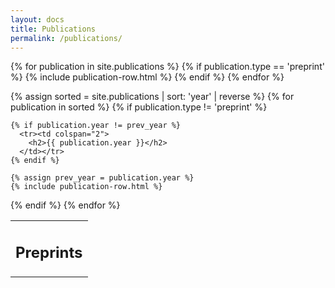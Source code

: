 ```yaml
---
layout: docs
title: Publications
permalink: /publications/
---
```


<table class="publications">

<tr><td colspan="2">
  <h2>Preprints</h2>
</td></tr>

{% for publication in site.publications %}
  {% if publication.type == 'preprint' %}
    {% include publication-row.html %}
  {% endif %}
{% endfor %}

{% assign sorted = site.publications | sort: 'year' | reverse %}
{% for publication in sorted %}
  {% if publication.type != 'preprint' %}
  
    {% if publication.year != prev_year %}
      <tr><td colspan="2">
        <h2>{{ publication.year }}</h2>
      </td></tr>
    {% endif %}

    {% assign prev_year = publication.year %}
    {% include publication-row.html %}

  {% endif %}
{% endfor %}

</table>